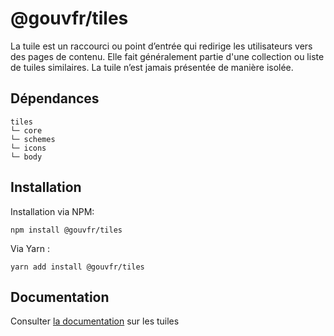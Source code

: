 # @gouvfr/tiles

La tuile est un raccourci ou point d’entrée qui redirige les utilisateurs vers des pages de contenu. Elle fait généralement partie d'une collection ou liste de tuiles similaires. La tuile n’est jamais présentée de manière isolée.

## Dépendances
```shell
tiles
└─ core
└─ schemes
└─ icons
└─ body
```

## Installation
Installation via NPM:
```
npm install @gouvfr/tiles
```
Via Yarn :
```
yarn add install @gouvfr/tiles
```

## Documentation

Consulter [la documentation](https://gouvfr.atlassian.net/wiki/spaces/DB/pages/222331438/Tuile+-+Tile) sur les tuiles
